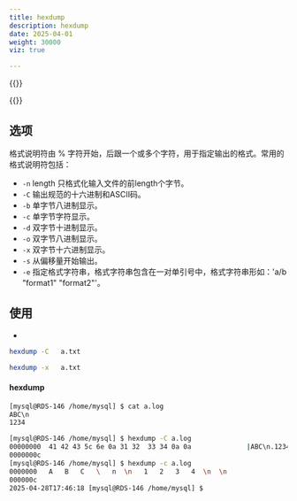 ```yaml
---
title: hexdump
description: hexdump
date: 2025-04-01
weight: 30000
viz: true

---
```


<style>
th, td {
  border: 1px solid rgb(190, 190, 190);
}
</style>

{{<alert>}}


{{</alert>}}



## 选项


格式说明符由 % 字符开始，后跟一个或多个字符，用于指定输出的格式。常用的格式说明符包括：

- `-n` length 只格式化输入文件的前length个字节。
- `-C` 输出规范的十六进制和ASCII码。
- `-b` 单字节八进制显示。
- `-c` 单字节字符显示。
- `-d` 双字节十进制显示。
- `-o` 双字节八进制显示。
- `-x` 双字节十六进制显示。
- `-s` 从偏移量开始输出。
- `-e` 指定格式字符串，格式字符串包含在一对单引号中，格式字符串形如：'a/b "format1" "format2"'。





## 使用

-
```bash
hexdump -C   a.txt

```

```bash
hexdump -x   a.txt
```



#### hexdump

```bash
[mysql@RDS-146 /home/mysql] $ cat a.log
ABC\n
1234

[mysql@RDS-146 /home/mysql] $ hexdump -C a.log
00000000  41 42 43 5c 6e 0a 31 32  33 34 0a 0a              |ABC\n.1234..|
0000000c
[mysql@RDS-146 /home/mysql] $ hexdump -c a.log
0000000   A   B   C   \   n  \n   1   2   3   4  \n  \n
000000c
2025-04-28T17:46:18 [mysql@RDS-146 /home/mysql] $

```










